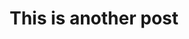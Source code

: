 ---
layout: post
title: "This is another post"
teaser: "Sometimes you need more than one piece of content to see how the page flows. This will allow that to happen - hopefully it looks beautiful"
published: false
---